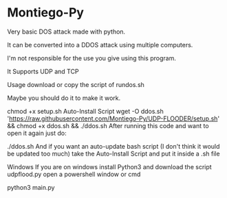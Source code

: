 # Montiego-Py
Very basic DOS attack made with python.

It can be converted into a DDOS attack using multiple computers.

I'm not responsible for the use you give using this program.

It Supports UDP and TCP

Usage
download or copy the script of rundos.sh

Maybe you should do it to make it work.

chmod +x setup.sh
Auto-Install Script
wget -O ddos.sh 'https://raw.githubusercontent.com/Montiego-Py/UDP-FLOODER/setup.sh' && chmod +x ddos.sh && ./ddos.sh
After running this code and want to open it again just do:

./ddos.sh
And if you want an auto-update bash script (I don't think it would be updated too much) take the Auto-Install Script and put it inside a .sh file

Windows
If you are on windows install Python3 and download the script udpflood.py open a powershell window or cmd

python3 main.py
